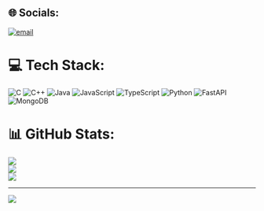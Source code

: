 
## 🌐 Socials:
[![email](https://img.shields.io/badge/Email-D14836?logo=gmail&logoColor=white)](mailto:Krish.Patel134@iiitb.ac.in) 

# 💻 Tech Stack:
![C](https://img.shields.io/badge/c-%2300599C.svg?style=for-the-badge&logo=c&logoColor=white) ![C++](https://img.shields.io/badge/c++-%2300599C.svg?style=for-the-badge&logo=c%2B%2B&logoColor=white) ![Java](https://img.shields.io/badge/java-%23ED8B00.svg?style=for-the-badge&logo=openjdk&logoColor=white) ![JavaScript](https://img.shields.io/badge/javascript-%23323330.svg?style=for-the-badge&logo=javascript&logoColor=%23F7DF1E) ![TypeScript](https://img.shields.io/badge/typescript-%23007ACC.svg?style=for-the-badge&logo=typescript&logoColor=white) ![Python](https://img.shields.io/badge/python-3670A0?style=for-the-badge&logo=python&logoColor=ffdd54) ![FastAPI](https://img.shields.io/badge/FastAPI-005571?style=for-the-badge&logo=fastapi) ![MongoDB](https://img.shields.io/badge/MongoDB-%234ea94b.svg?style=for-the-badge&logo=mongodb&logoColor=white)
# 📊 GitHub Stats:
![](https://github-readme-stats.vercel.app/api?username=kodercrish&theme=dark&hide_border=false&include_all_commits=false&count_private=false)<br/>
![](https://nirzak-streak-stats.vercel.app/?user=kodercrish&theme=dark&hide_border=false)<br/>
![](https://github-readme-stats.vercel.app/api/top-langs/?username=kodercrish&theme=dark&hide_border=false&include_all_commits=false&count_private=false&layout=compact)

---
[![](https://visitcount.itsvg.in/api?id=kodercrish&icon=0&color=0)](https://visitcount.itsvg.in)

<!-- Proudly created with GPRM ( https://gprm.itsvg.in ) -->
<!---
kodercrish/kodercrish is a ✨ special ✨ repository because its `README.md` (this file) appears on your GitHub profile.
You can click the Preview link to take a look at your changes.
--->
